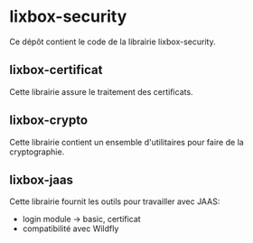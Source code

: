 # lixbox-security

Ce dépôt contient le code de la librairie lixbox-security.


## lixbox-certificat

Cette librairie assure le traitement des certificats.
 

## lixbox-crypto

Cette librairie contient un ensemble d'utilitaires pour faire de la cryptographie.


## lixbox-jaas

Cette librairie fournit les outils pour travailler avec JAAS:

- login module -> basic, certificat
- compatibilité avec Wildfly